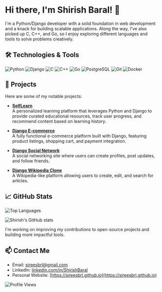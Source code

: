 <!--
**sireesbrl/sireesbrl** is a ✨ _special_ ✨ repository because its `README.md` (this file) appears on your GitHub profile.

Here are some ideas to get you started:

- 🔭 I’m currently working on ...
- 🌱 I’m currently learning ...
- 👯 I’m looking to collaborate on ...
- 🤔 I’m looking for help with ...
- 💬 Ask me about ...
- 📫 How to reach me: ...
- 😄 Pronouns: ...
- ⚡ Fun fact: ...
-->


# Hi there, I'm Shirish Baral! 👋

I'm a Python/Django developer with a solid foundation in web development and a knack for building scalable applications. Along the way, I've also picked up C, C++, and Go, so I enjoy exploring different languages and tools to solve problems creatively.

## 🛠️ Technologies & Tools

![Python](https://img.shields.io/badge/-Python-333?style=flat&logo=python)
![Django](https://img.shields.io/badge/-Django-333?style=flat&logo=django)
![C](https://img.shields.io/badge/-C-333?style=flat&logo=c)
![C++](https://img.shields.io/badge/-C++-333?style=flat&logo=c%2B%2B)
![Go](https://img.shields.io/badge/-Go-333?style=flat&logo=go)
![PostgreSQL](https://img.shields.io/badge/-PostgreSQL-333?style=flat&logo=postgresql)
![Git](https://img.shields.io/badge/-Git-333?style=flat&logo=git)
![Docker](https://img.shields.io/badge/-Docker-333?style=flat&logo=docker)


## 🚀 Projects

Here are some of my notable projects:

- **[SelfLearn](https://github.com/sireesbrl/selflearn)**  
  A personalized learning platform that leverages Python and Django to provide curated educational resources, track user progress, and recommend content based on learning history.  

- **[Django E-commerce](https://github.com/sireesbrl/django_ecommerce)**  
  A fully functional e-commerce platform built with Django, featuring product listings, shopping cart, and payment integration.

- **[Django Social Network](https://github.com/sireesbrl/django_social_network)**  
  A social networking site where users can create profiles, post updates, and follow friends.

- **[Django Wikipedia Clone](https://github.com/sireesbrl/django_wikipedia_clone)**  
  A Wikipedia-like platform allowing users to create, edit, and search for articles.


## 📈 GitHub Stats

![Top Languages](https://github-readme-stats.vercel.app/api/top-langs/?username=sireesbrl&layout=compact&theme=radical)

![Shirish's GitHub stats](https://github-readme-stats.vercel.app/api?username=sireesbrl&show_icons=true&theme=radical)

I'm working on improving my contributions to open-source projects and building more impactful tools.


## 📫 Contact Me

- Email: [sireesbrl@gmail.com](mailto:sireesbrl@gmailcom)
- LinkedIn: [linkedin.com/in/ShirishBaral](https://www.linkedin.com/in/shirish-baral-8110962a4/)
- Personal Website: [https://sireesbrl.github.io](https://sireesbrl.github.io)

![Profile Views](https://komarev.com/ghpvc/?username=sireesbrl&color=blue)
